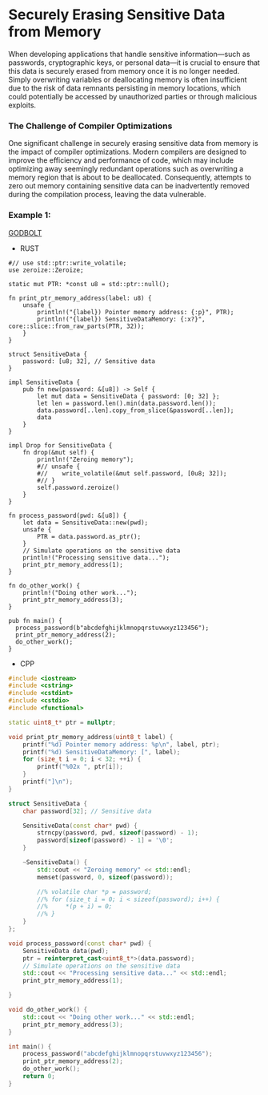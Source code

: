 # Securely Erasing Sensitive Data from Memory
When developing applications that handle sensitive information—such as passwords, cryptographic keys, or personal data—it is crucial to ensure that this data is securely erased from memory once it is no longer needed. Simply overwriting variables or deallocating memory is often insufficient due to the risk of data remnants persisting in memory locations, which could potentially be accessed by unauthorized parties or through malicious exploits.

### The Challenge of Compiler Optimizations
One significant challenge in securely erasing sensitive data from memory is the impact of compiler optimizations. Modern compilers are designed to improve the efficiency and performance of code, which may include optimizing away seemingly redundant operations such as overwriting a memory region that is about to be deallocated. Consequently, attempts to zero out memory containing sensitive data can be inadvertently removed during the compilation process, leaving the data vulnerable.

### Example 1:
[GODBOLT](https://godbolt.org/z/fW7jvjf8e)

* RUST
```rust,editable
#// use std::ptr::write_volatile;
use zeroize::Zeroize;

static mut PTR: *const u8 = std::ptr::null();

fn print_ptr_memory_address(label: u8) {
    unsafe {
        println!("{label}) Pointer memory address: {:p}", PTR);
        println!("{label}) SensitiveDataMemory: {:x?}", core::slice::from_raw_parts(PTR, 32));
    }
}

struct SensitiveData {
    password: [u8; 32], // Sensitive data
}

impl SensitiveData {
    pub fn new(password: &[u8]) -> Self {
        let mut data = SensitiveData { password: [0; 32] };
        let len = password.len().min(data.password.len());
        data.password[..len].copy_from_slice(&password[..len]);
        data
    }
}

impl Drop for SensitiveData {
    fn drop(&mut self) {
        println!("Zeroing memory");
        #// unsafe {
        #//    write_volatile(&mut self.password, [0u8; 32]);
        #// }
        self.password.zeroize()
    }
}

fn process_password(pwd: &[u8]) {
    let data = SensitiveData::new(pwd);
    unsafe {
        PTR = data.password.as_ptr();
    }
    // Simulate operations on the sensitive data
    println!("Processing sensitive data...");
    print_ptr_memory_address(1);
}

fn do_other_work() {
    println!("Doing other work...");
    print_ptr_memory_address(3);
}

pub fn main() {
  process_password(b"abcdefghijklmnopqrstuvwxyz123456");
  print_ptr_memory_address(2);
  do_other_work();
}
```

* CPP
```cpp
#include <iostream>
#include <cstring>
#include <cstdint>
#include <cstdio>
#include <functional>

static uint8_t* ptr = nullptr;

void print_ptr_memory_address(uint8_t label) {
    printf("%d) Pointer memory address: %p\n", label, ptr);
    printf("%d) SensitiveDataMemory: [", label);
    for (size_t i = 0; i < 32; ++i) {
        printf("%02x ", ptr[i]);
    }
    printf("]\n");
}

struct SensitiveData {
    char password[32]; // Sensitive data

    SensitiveData(const char* pwd) {
        strncpy(password, pwd, sizeof(password) - 1);
        password[sizeof(password) - 1] = '\0';
    }

    ~SensitiveData() {
        std::cout << "Zeroing memory" << std::endl;
        memset(password, 0, sizeof(password));

        //% volatile char *p = password;
        //% for (size_t i = 0; i < sizeof(password); i++) {
        //%     *(p + i) = 0;
        //% }
    }
};

void process_password(const char* pwd) {
    SensitiveData data(pwd);
    ptr = reinterpret_cast<uint8_t*>(data.password);
    // Simulate operations on the sensitive data
    std::cout << "Processing sensitive data..." << std::endl;
    print_ptr_memory_address(1);

}

void do_other_work() {
    std::cout << "Doing other work..." << std::endl;
    print_ptr_memory_address(3);
}

int main() {
    process_password("abcdefghijklmnopqrstuvwxyz123456");
    print_ptr_memory_address(2);
    do_other_work();
    return 0;
}
```
